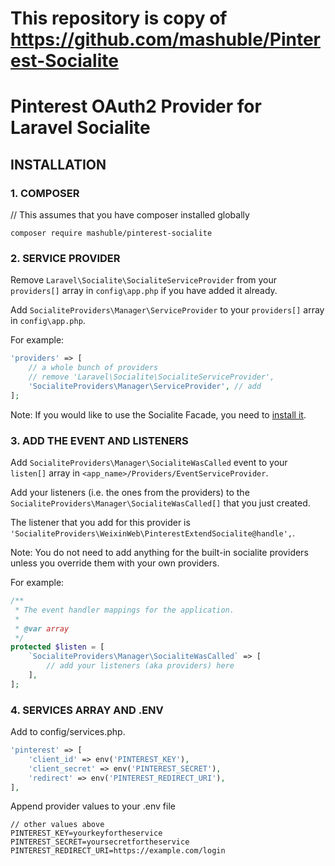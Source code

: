 # This repository is copy of https://github.com/mashuble/Pinterest-Socialite

# Pinterest OAuth2 Provider for Laravel Socialite

## INSTALLATION

### 1. COMPOSER

// This assumes that you have composer installed globally

`composer require mashuble/pinterest-socialite`

### 2. SERVICE PROVIDER

Remove `Laravel\Socialite\SocialiteServiceProvider` from your `providers[]` array in `config\app.php` if you have added it already.

Add `SocialiteProviders\Manager\ServiceProvider` to your `providers[]` array in `config\app.php`.

For example:

``` php
'providers' => [
    // a whole bunch of providers
    // remove 'Laravel\Socialite\SocialiteServiceProvider',
    'SocialiteProviders\Manager\ServiceProvider', // add
];
```

Note: If you would like to use the Socialite Facade, you need to [install it](http://laravel.com/docs/5.0/authentication#social-authentication).


### 3. ADD THE EVENT AND LISTENERS

Add `SocialiteProviders\Manager\SocialiteWasCalled` event to your `listen[]` array in `<app_name>/Providers/EventServiceProvider`.

Add your listeners (i.e. the ones from the providers) to the `SocialiteProviders\Manager\SocialiteWasCalled[]` that you just created.

The listener that you add for this provider is `'SocialiteProviders\WeixinWeb\PinterestExtendSocialite@handle',`.

Note: You do not need to add anything for the built-in socialite providers unless you override them with your own providers.

For example:

``` php
/**
 * The event handler mappings for the application.
 *
 * @var array
 */
protected $listen = [
    `SocialiteProviders\Manager\SocialiteWasCalled` => [
        // add your listeners (aka providers) here
    ],
];
```

### 4. SERVICES ARRAY AND .ENV

Add to config/services.php.

``` php
'pinterest' => [
    'client_id' => env('PINTEREST_KEY'),
    'client_secret' => env('PINTEREST_SECRET'),
    'redirect' => env('PINTEREST_REDIRECT_URI'),
],
```

Append provider values to your .env file

```
// other values above
PINTEREST_KEY=yourkeyfortheservice
PINTEREST_SECRET=yoursecretfortheservice
PINTEREST_REDIRECT_URI=https://example.com/login
```

